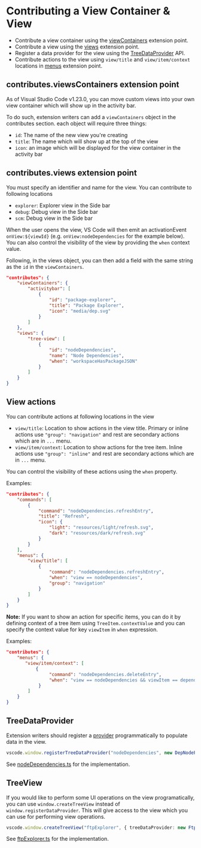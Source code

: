 # Contributing a View Container & View

- Contribute a view container using the [viewContainers](https://code.visualstudio.com/docs/extensionAPI/extension-points#_contributesviewscontainers) extension point.
- Contribute a view using the [views](https://code.visualstudio.com/docs/extensionAPI/extension-points#_contributesviews) extension point.
- Register a data provider for the view using the [TreeDataProvider](https://code.visualstudio.com/docs/extensionAPI/vscode-api#_TreeDataProvider) API.
- Contribute actions to the view using `view/title` and `view/item/context` locations in [menus](https://code.visualstudio.com/docs/extensionAPI/extension-points#_contributesmenus) extension point.

## contributes.viewsContainers extension point

As of Visual Studio Code v1.23.0, you can move custom views into your own view container which will show up in the activity bar.

To do such, extension writers can add a `viewContainers` object in the contributes section. each object will require three things:

- `id`: The name of the new view you're creating
- `title`: The name which will show up at the top of the view
- `icon`: an image which will be displayed for the view container in the activity bar

## contributes.views extension point

You must specify an identifier and name for the view. You can contribute to following locations

- `explorer`: Explorer view in the Side bar
- `debug`: Debug view in the Side bar
- `scm`: Debug view in the Side bar

When the user opens the view, VS Code will then emit an activationEvent `onView:${viewId}` (e.g. `onView:nodeDependencies` for the example below). You can also control the visibility of the view by providing the `when` context value.

Following, in the views object, you can then add a field with the same string as the `id` in the `viewContainers`.

```json
"contributes": {
    "viewContainers": {
        "activitybar": [
            {
                "id": "package-explorer",
                "title": "Package Explorer",
                "icon": "media/dep.svg"
            }
        ]
    },
    "views": {
        "tree-view": [
            {
                "id": "nodeDependencies",
                "name": "Node Dependencies",
                "when": "workspaceHasPackageJSON"
            }
        ]
    }
}
```

## View actions

You can contribute actions at following locations in the view

- `view/title`: Location to show actions in the view title. Primary or inline actions use `"group": "navigation"` and rest are secondary actions which are in `...` menu.
- `view/item/context`: Location to show actions for the tree item. Inline actions use `"group": "inline"` and rest are secondary actions which are in `...` menu.

You can control the visibility of these actions using the `when` property.

Examples:

```json
"contributes": {
    "commands": [
        {
            "command": "nodeDependencies.refreshEntry",
            "title": "Refresh",
            "icon": {
                "light": "resources/light/refresh.svg",
                "dark": "resources/dark/refresh.svg"
            }
        }
    ],
    "menus": {
        "view/title": [
            {
                "command": "nodeDependencies.refreshEntry",
                "when": "view == nodeDependencies",
                "group": "navigation"
            }
        ]
    }
}
```

**Note:** If you want to show an action for specific items, you can do it by defining context of a tree item using `TreeItem.contextValue` and you can specify the context value for key `viewItem` in `when` expression.

Examples:

```json
"contributes": {
    "menus": {
       "view/item/context": [
           {
                "command": "nodeDependencies.deleteEntry",
                "when": "view == nodeDependencies && viewItem == dependency"
			}
        ]
    }
}
```

## TreeDataProvider

Extension writers should register a [provider](/docs/extensionAPI/vscode-api.md#TreeDataProvider) programmatically to populate data in the view.

```typescript
vscode.window.registerTreeDataProvider("nodeDependencies", new DepNodeProvider());
```

See [nodeDependencies.ts](src/nodeDependencies.ts) for the implementation.

## TreeView

If you would like to perform some UI operations on the view programatically, you can use `window.createTreeView` instead of `window.registerDataProvider`. This will give access to the view which you can use for performing view operations.

```typescript
vscode.window.createTreeView("ftpExplorer", { treeDataProvider: new FtpTreeDataProvider() });
```

See [ftpExplorer.ts](src/ftpExplorer.ts) for the implementation.
